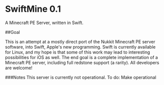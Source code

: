 # SwiftMine 0.1
A Minecraft PE Server, written in Swift.

##Goal

This is an attempt at a mostly direct port of the Nukkit Minecraft PE server software, into Swift, Apple's new programming. Swift is currently available for Linux, and my hope is that some of this work may lead to interesting possibilities for iOS as well. The end goal is a complete implementation of a Minecraft PE server, including full redstone support (a rarity). All developers are welcome!

###Notes
This server is currently not operational. To do: Make operational
